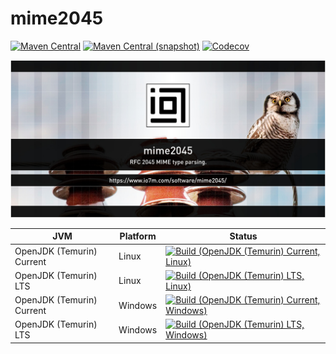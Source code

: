 mime2045
===

[![Maven Central](https://img.shields.io/maven-central/v/com.io7m.mime2045/com.io7m.mime2045.svg?style=flat-square)](http://search.maven.org/#search%7Cga%7C1%7Cg%3A%22com.io7m.mime2045%22)
[![Maven Central (snapshot)](https://img.shields.io/nexus/s/com.io7m.mime2045/com.io7m.mime2045?server=https%3A%2F%2Fs01.oss.sonatype.org&style=flat-square)](https://s01.oss.sonatype.org/content/repositories/snapshots/com/io7m/mime2045/)
[![Codecov](https://img.shields.io/codecov/c/github/io7m/mime2045.svg?style=flat-square)](https://codecov.io/gh/io7m/mime2045)

![com.io7m.mime2045](./src/site/resources/mime2045.jpg?raw=true)

| JVM | Platform | Status |
|-----|----------|--------|
| OpenJDK (Temurin) Current | Linux | [![Build (OpenJDK (Temurin) Current, Linux)](https://img.shields.io/github/actions/workflow/status/io7m/mime2045/main.linux.temurin.current.yml)](https://github.com/io7m/mime2045/actions?query=workflow%3Amain.linux.temurin.current)|
| OpenJDK (Temurin) LTS | Linux | [![Build (OpenJDK (Temurin) LTS, Linux)](https://img.shields.io/github/actions/workflow/status/io7m/mime2045/main.linux.temurin.lts.yml)](https://github.com/io7m/mime2045/actions?query=workflow%3Amain.linux.temurin.lts)|
| OpenJDK (Temurin) Current | Windows | [![Build (OpenJDK (Temurin) Current, Windows)](https://img.shields.io/github/actions/workflow/status/io7m/mime2045/main.windows.temurin.current.yml)](https://github.com/io7m/mime2045/actions?query=workflow%3Amain.windows.temurin.current)|
| OpenJDK (Temurin) LTS | Windows | [![Build (OpenJDK (Temurin) LTS, Windows)](https://img.shields.io/github/actions/workflow/status/io7m/mime2045/main.windows.temurin.lts.yml)](https://github.com/io7m/mime2045/actions?query=workflow%3Amain.windows.temurin.lts)|
